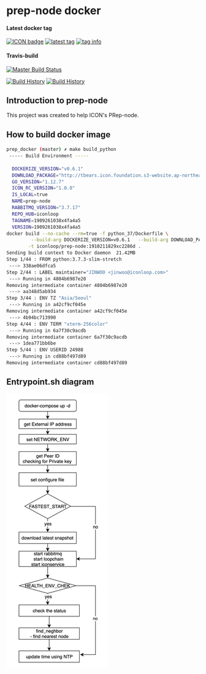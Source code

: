 # prep-node docker 


#### Latest docker tag
[![ICON badge](https://img.shields.io/badge/ICON-PRep-blue?logoColor=white&logo=icon&labelColor=31B8BB)](https://shields.io/)
[![latest tag](https://images.microbadger.com/badges/version/iconloop/prep-node.svg)](https://microbadger.com/images/iconloop/prep-node "microbadger.com")
[![tag info](https://images.microbadger.com/badges/image/iconloop/prep-node.svg)](https://microbadger.com/images/iconloop/prep-node "microbadger.com")


#### Travis-build
[![Master Build Status](https://travis-ci.org/JINWOO-J/prep_docker.svg?branch=master)](https://travis-ci.org/JINWOO-J/prep_docker) 

[![Build History](https://buildstats.info/travisci/chart/jinwoo-j/prep_docker?branch=master&includeBuildsFromPullRequest=false&buildCount=30)](https://travis-ci.org/jinwoo-j/prep_docker)
[![Build History](https://buildstats.info/travisci/chart/jinwoo-j/prep_docker?branch=devel&includeBuildsFromPullRequest=false&buildCount=30)](https://travis-ci.org/jinwoo-j/prep_docker)


## Introduction to prep-node
This project was created to help ICON's PRep-node.

## How to build docker image

```bash
prep_docker (master) ✗ make build_python
 ----- Build Environment -----

  DOCKERIZE_VERSION="v0.6.1"
  DOWNLOAD_PACKAGE="http://tbears.icon.foundation.s3-website.ap-northeast-2.amazonaws.com/docker_resource/1910211829xc2286d/docker_1910211829xc2286d_packages.tar.gz"
  GO_VERSION="1.12.7"
  ICON_RC_VERSION="1.0.0"
  IS_LOCAL=true
  NAME=prep-node
  RABBITMQ_VERSION="3.7.17"
  REPO_HUB=iconloop
  TAGNAME=1909261038x4fa4a5
  VERSION=1909261038x4fa4a5
docker build --no-cache --rm=true -f python_37/Dockerfile \
		 --build-arg DOCKERIZE_VERSION=v0.6.1   --build-arg DOWNLOAD_PACKAGE=http://tbears.icon.foundation.s3-website.ap-northeast-2.amazonaws.com/docker_resource/1909261038x4fa4a5/docker_1909261038x4fa4a5_packages.tar.gz   --build-arg GO_VERSION=1.12.7   --build-arg ICON_RC_VERSION=1.0.0   --build-arg IS_LOCAL=true   --build-arg NAME=prep-node   --build-arg RABBITMQ_VERSION=3.7.17   --build-arg REPO_HUB=iconloop   --build-arg TAGNAME=1909261038x4fa4a5   --build-arg VERSION=1909261038x4fa4a5   \
		-t iconloop/prep-node:1910211829xc2286d .
Sending build context to Docker daemon  21.42MB
Step 1/44 : FROM python:3.7.3-slim-stretch
 ---> 338ae06dfca5
Step 2/44 : LABEL maintainer="JINWOO <jinwoo@iconloop.com>"
 ---> Running in 4804b6987e20
Removing intermediate container 4804b6987e20
 ---> aa348d5ab934
Step 3/44 : ENV TZ "Asia/Seoul"
 ---> Running in a42cf9cf045e
Removing intermediate container a42cf9cf045e
 ---> 4b94bc713990
Step 4/44 : ENV TERM "xterm-256color"
 ---> Running in 6a7f30c9acdb
Removing intermediate container 6a7f30c9acdb
 ---> 1dea771bb6be
Step 5/44 : ENV USERID 24988
 ---> Running in cd88bf497d89
Removing intermediate container cd88bf497d89
```

## Entrypoint.sh diagram

![entrypoint.sh](./imgs/entrypoint_diagram.jpg)

